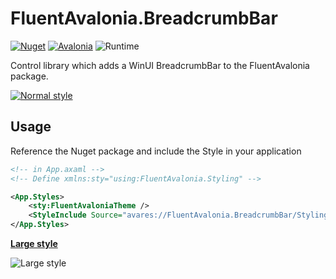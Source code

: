 # FluentAvalonia.BreadcrumbBar

[![Nuget](https://img.shields.io/nuget/vpre/FluentAvalonia.BreadcrumbBar?label=FluentAvalonia.BreadcrumbBar%20%28nuget%29)](https://www.nuget.org/packages/FluentAvalonia.BreadcrumbBar/)
[![Avalonia](https://img.shields.io/badge/Avalonia-11.0.0--preview2-blue)](https://github.com/AvaloniaUI/Avalonia/releases/tag/11.0.0-preview1)
![Runtime](https://img.shields.io/badge/-dotnet6-blue)

Control library which adds a WinUI BreadcrumbBar to the FluentAvalonia package.

[![Normal style](https://raw.githubusercontent.com/indigo-san/FluentAvalonia.BreadcrumbBar/main/Images/Normal.png)](https://github.com/indigo-san/FluentAvalonia.BreadcrumbBar/blob/main/SampleApp)

## Usage
Reference the Nuget package and include the Style in your application
```xml
<!-- in App.axaml -->
<!-- Define xmlns:sty="using:FluentAvalonia.Styling" -->

<App.Styles>
    <sty:FluentAvaloniaTheme />
    <StyleInclude Source="avares://FluentAvalonia.BreadcrumbBar/Styling/Styles.axaml" />
</App.Styles>
```

**[Large style](https://github.com/indigo-san/FluentAvalonia.BreadcrumbBar/blob/main/SampleApp/Views/MainWindow.axaml.cs#L29)**

![Large style](https://raw.githubusercontent.com/indigo-san/FluentAvalonia.BreadcrumbBar/main/Images/Large.png)

